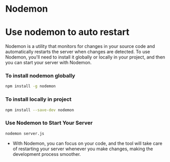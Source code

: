 # Nodemon

# Use nodemon to auto restart

Nodemon is a utility that monitors for changes in your source code and automatically restarts the server when changes are detected. To use Nodemon, you'll need to install it globally or locally in your project, and then you can start your server with Nodemon.

### To install nodemon globally

```bash
npm install -g nodemon
```

### To install locally in project

```bash
npm install --save-dev nodemon 
```

### **Use Nodemon to Start Your Server**

```bash
nodemon server.js
```

- With Nodemon, you can focus on your code, and the tool will take care of restarting your server whenever you make changes, making the development process smoother.